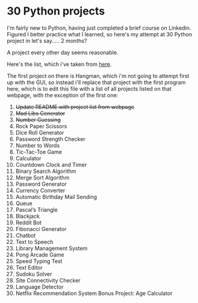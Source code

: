 # 30 Python projects

I'm fairly new to Python, having just completed a brief course on Linkedin. Figured I better practice what I learned, so here's my attempt at 30 Python project in let's say..... 2 months?

A project every other day seems reasonable.

Here's the list, which i've taken from [here](https://hackr.io/blog/python-projects).

The first project on there is Hangman, which i'm not going to attempt first up with the GUI, so instead i'll replace that project with the first program here, which is to edit this file with a list of all projects listed on that webpage, with the exception of the first one:

1. ~~Update README with project list from webpage~~
2. ~~Mad Libs Generator~~
3. ~~Number Guessing~~
4. Rock Paper Scissors
5. Dice Roll Generator
6. Password Strength Checker
7. Number to Words
8. Tic-Tac-Toe Game
9. Calculator
10. Countdown Clock and Timer
11. Binary Search Algorithm
12. Merge Sort Algorithm
13. Password Generator
14. Currency Converter
15. Automatic Birthday Mail Sending
16. Queue
17. Pascal’s Triangle
18. Blackjack
19. Reddit Bot
20. Fibonacci Generator
21. Chatbot
22. Text to Speech
23. Library Management System
24. Pong Arcade Game
25. Speed Typing Test
26. Text Editor
27. Sudoku Solver
28. Site Connectivity Checker
29. Language Detector
30. Netflix Recommendation System
    Bonus Project: Age Calculator
